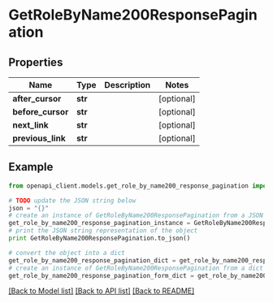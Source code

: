 # GetRoleByName200ResponsePagination


## Properties
Name | Type | Description | Notes
------------ | ------------- | ------------- | -------------
**after_cursor** | **str** |  | [optional] 
**before_cursor** | **str** |  | [optional] 
**next_link** | **str** |  | [optional] 
**previous_link** | **str** |  | [optional] 

## Example

```python
from openapi_client.models.get_role_by_name200_response_pagination import GetRoleByName200ResponsePagination

# TODO update the JSON string below
json = "{}"
# create an instance of GetRoleByName200ResponsePagination from a JSON string
get_role_by_name200_response_pagination_instance = GetRoleByName200ResponsePagination.from_json(json)
# print the JSON string representation of the object
print GetRoleByName200ResponsePagination.to_json()

# convert the object into a dict
get_role_by_name200_response_pagination_dict = get_role_by_name200_response_pagination_instance.to_dict()
# create an instance of GetRoleByName200ResponsePagination from a dict
get_role_by_name200_response_pagination_form_dict = get_role_by_name200_response_pagination.from_dict(get_role_by_name200_response_pagination_dict)
```
[[Back to Model list]](../README.md#documentation-for-models) [[Back to API list]](../README.md#documentation-for-api-endpoints) [[Back to README]](../README.md)


